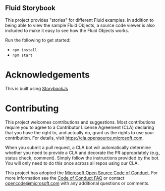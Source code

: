 ## Fluid Storybook

This project provides "stories" for different Fluid examples. In addition to being able to view the sample Fluid Objects, a source code viewer is also included to make it easy to see how the Fluid Objects works.

Run the following to get started:

- `npm install`
- `npm start`

# Acknowledgements
This is built using [StorybookJs](https://storybook.js.org/)

# Contributing

This project welcomes contributions and suggestions.  Most contributions require you to agree to a
Contributor License Agreement (CLA) declaring that you have the right to, and actually do, grant us
the rights to use your contribution. For details, visit https://cla.opensource.microsoft.com.

When you submit a pull request, a CLA bot will automatically determine whether you need to provide
a CLA and decorate the PR appropriately (e.g., status check, comment). Simply follow the instructions
provided by the bot. You will only need to do this once across all repos using our CLA.

This project has adopted the [Microsoft Open Source Code of Conduct](https://opensource.microsoft.com/codeofconduct/).
For more information see the [Code of Conduct FAQ](https://opensource.microsoft.com/codeofconduct/faq/) or
contact [opencode@microsoft.com](mailto:opencode@microsoft.com) with any additional questions or comments.
